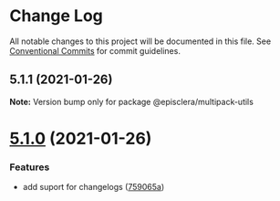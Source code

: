 # Change Log

All notable changes to this project will be documented in this file.
See [Conventional Commits](https://conventionalcommits.org) for commit guidelines.

## 5.1.1 (2021-01-26)

**Note:** Version bump only for package @episclera/multipack-utils





# [5.1.0](https://github.com/episclera/multipack/compare/@episclera/multipack-utils@5.0.39...@episclera/multipack-utils@5.1.0) (2021-01-26)


### Features

* add suport for changelogs ([759065a](https://github.com/episclera/multipack/commit/759065a9f3c97fb6812eae26bc77acf18dbab1be))
